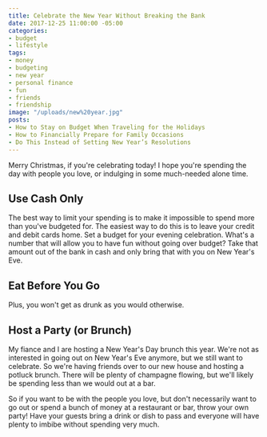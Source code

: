 ```yaml
---
title: Celebrate the New Year Without Breaking the Bank
date: 2017-12-25 11:00:00 -05:00
categories:
- budget
- lifestyle
tags:
- money
- budgeting
- new year
- personal finance
- fun
- friends
- friendship
image: "/uploads/new%20year.jpg"
posts:
- How to Stay on Budget When Traveling for the Holidays
- How to Financially Prepare for Family Occasions
- Do This Instead of Setting New Year’s Resolutions
---
```


Merry Christmas, if you're celebrating today! I hope you're spending the day with people you love, or indulging in some much-needed alone time.

## Use Cash Only

The best way to limit your spending is to make it impossible to spend more than you've budgeted for. The easiest way to do this is to leave your credit and debit cards home. Set a budget for your evening celebration. What's a number that will allow you to have fun without going over budget? Take that amount out of the bank in cash and only bring that with you on New Year's Eve. 

## Eat Before You Go

Plus, you won't get as drunk as you would otherwise.

## Host a Party (or Brunch)

My fiance and I are hosting a New Year's Day brunch this year. We're not as interested in going out on New Year's Eve anymore, but we still want to celebrate. So we're having friends over to our new house and hosting a potluck brunch. There will be plenty of champagne flowing, but we'll likely be spending less than we would out at a bar.

So if you want to be with the people you love, but don't necessarily want to go out or spend a bunch of money at a restaurant or bar, throw your own party! Have your guests bring a drink or dish to pass and everyone will have plenty to imbibe without spending very much.